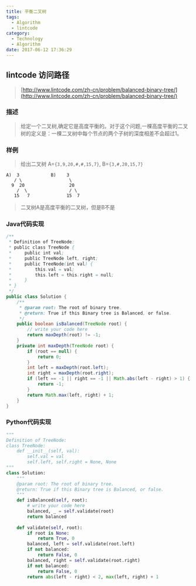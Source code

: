 ```yaml
---
title: 平衡二叉树
tags:
  - Algorithm
  - lintcode
category:
  - Technology
  - Algorithm
date: 2017-06-12 17:36:29
---
```



## lintcode 访问路径

> [http://www.lintcode.com/zh-cn/problem/balanced-binary-tree/](http://www.lintcode.com/zh-cn/problem/balanced-binary-tree/)

### 描述

> 给定一个二叉树,确定它是高度平衡的。对于这个问题,一棵高度平衡的二叉树的定义是：一棵二叉树中每个节点的两个子树的深度相差不会超过1。

### 样例

> 给出二叉树 A=`{3,9,20,#,#,15,7}`, B=`{3,#,20,15,7}`
> 
```
A)  3            B)    3 
   / \                  \
  9  20                 20
    /  \                / \
   15   7              15  7
```
> 二叉树A是高度平衡的二叉树，但是B不是

<!-- more -->

### Java代码实现

```java
/**
 * Definition of TreeNode:
 * public class TreeNode {
 *     public int val;
 *     public TreeNode left, right;
 *     public TreeNode(int val) {
 *         this.val = val;
 *         this.left = this.right = null;
 *     }
 * }
 */
public class Solution {
    /**
     * @param root: The root of binary tree.
     * @return: True if this Binary tree is Balanced, or false.
     */
    public boolean isBalanced(TreeNode root) {
        // write your code here
        return maxDepth(root) != -1;
    }
    private int maxDepth(TreeNode root) {
        if (root == null) {
            return 0;
        }
        int left = maxDepth(root.left);
        int right = maxDepth(root.right);
        if (left == -1 || right == -1 || Math.abs(left - right) > 1) {
            return -1;
        }
        return Math.max(left, right) + 1;
    }
}
```

### Python代码实现

```python
"""
Definition of TreeNode:
class TreeNode:
    def __init__(self, val):
        self.val = val
        self.left, self.right = None, None
"""
class Solution:
    """
    @param root: The root of binary tree.
    @return: True if this Binary tree is Balanced, or false.
    """
    def isBalanced(self, root):
        # write your code here
        balanced, _ = self.validate(root)
        return balanced
        
    def validate(self, root):
        if root is None:
            return True, 0
        balanced, left = self.validate(root.left)
        if not balanced:
            return False, 0
        balanced, right = self.validate(root.right)
        if not balanced:
            return False, 0
        return abs(left - right) < 2, max(left, right) + 1
```
